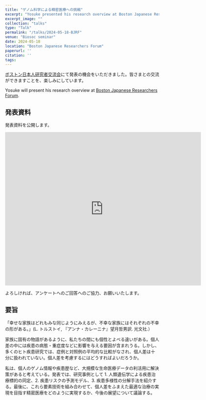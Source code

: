 ```yaml
---
title: "ゲノム科学による精密医療への挑戦"
excerpt: "Yosuke presented his research overview at Boston Japanese Researchers Forum."
excerpt_image: ""
collection: "talks"
type: "Talk"
permalink: "/talks/2024-05-18-BJRF"
venue: "Biosoc seminar"
date: 2024-05-18
location: "Boston Japanese Researchers Forum"
paperurl: ''
citation: ''
tags:
---
```


[ボストン日本人研究者交流会](https://www.boston-researchers.jp/)にて発表の機会をいただきました。皆さまとの交流ができますことを、楽しみにしています。

Yosuke will present his research overview at [Boston Japanese Researchers Forum](https://www.boston-researchers.jp/english/).


## 発表資料

発表資料を公開します。

<iframe src="https://docs.google.com/presentation/d/e/2PACX-1vR5m-rk45-jJplKZ2N-t_6JmsM4rnGg3rPfxN3ZpGtQ-97yMs3G5aCmiGdH91o3mR4VAwJwM9kmuduE/embed?start=false&loop=false&delayms=3000" frameborder="0" width="640" height="500" allowfullscreen="true" mozallowfullscreen="true" webkitallowfullscreen="true"></iframe>


よろしければ、アンケートへのご回答へのご協力、お願いいたします。

## 要旨

「幸せな家族はどれもみな同じようにみえるが、不幸な家族にはそれぞれの不幸の形がある。」(L. トルストイ, 『アンナ・カレーニナ』望月哲男訳. 光文社.）

家族に固有の物語があるように、私たちの間にも個性とよべる違いがある。個人差の中には疾患の病態・重症度などに影響を与える要因が含まれうる。しかし、多くのヒト疾患研究では、症例と対照例の平均的な比較がなされ、個人差は十分に扱われていない。個人差を考慮するにはどうすればよいだろうか。

私は、個人のゲノム情報や疾患歴など、大規模な生命医療データの利活用に解決策があると考えている。発表では、研究事例として 1. 人類遺伝学による疾患治療標的の同定、2. 疾患リスクの予測モデル、3. 疾患多様性の分解手法を紹介する。最後に、これら要素技術を組み合わせて、個人差をふまえた最適な治療の実現を目指す精密医療をどのように実現するか、今後の展望について議論する。
